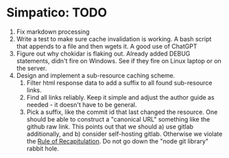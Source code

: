 <!--head>

</head> -->
# Simpatico: TODO
  1. Fix markdown processing
  1. Write a test to make sure cache invalidation is working.
     A bash script that appends to a file and then wgets it.
     A good use of ChatGPT
  1. Figure out why chokidar is flaking out.
     Already added DEBUG statements, didn't fire on Windows.
     See if they fire on Linux laptop or on the server.
  1. Design and implement a sub-resource caching scheme.
      1. Filter html response data to add a suffix to all found sub-resource links.
        1. Find all links reliably.
           Keep it simple and adjust the author guide as needed - it doesn't have to be general.
        1. Pick a suffix, like the commit id that last changed the resource.
           One should be able to construct a "canonical URL" something like the github raw link.
           This points out that we should a) use gitlab additionally, and b) consider self-hosting gitlab.
           Otherwise we violate the [Rule of Recapitulation](/rules.md#recapitulation).
           Do not go down the "node git library" rabbit hole.

